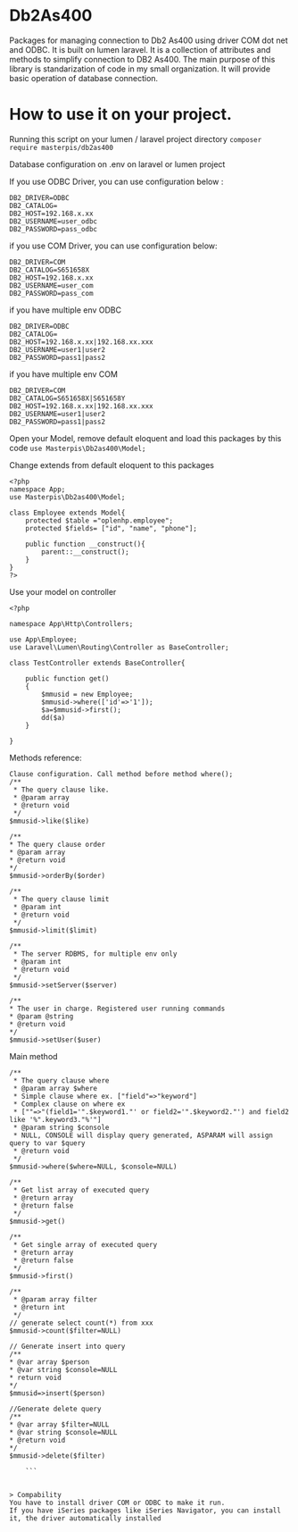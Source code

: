 # Db2As400
Packages for managing connection to Db2 As400 using driver COM dot net and ODBC. It is built on lumen laravel.
It is a collection of attributes and methods to simplify connection to DB2 As400. The main purpose of this library is standarization of code in my small organization. It will provide basic operation of database connection.

# How to use it on your project.
Running this script on your lumen / laravel project directory
```composer require masterpis/db2as400```

Database configuration on .env on laravel or lumen project

If you use ODBC Driver, you can use configuration below :
```
DB2_DRIVER=ODBC
DB2_CATALOG=
DB2_HOST=192.168.x.xx
DB2_USERNAME=user_odbc
DB2_PASSWORD=pass_odbc
```
if you use COM Driver, you can use configuration below:
```
DB2_DRIVER=COM
DB2_CATALOG=S651658X
DB2_HOST=192.168.x.xx
DB2_USERNAME=user_com
DB2_PASSWORD=pass_com
```

if you have multiple env ODBC
```
DB2_DRIVER=ODBC
DB2_CATALOG=
DB2_HOST=192.168.x.xx|192.168.xx.xxx
DB2_USERNAME=user1|user2
DB2_PASSWORD=pass1|pass2
```
if you have multiple env COM
```
DB2_DRIVER=COM
DB2_CATALOG=S651658X|S651658Y
DB2_HOST=192.168.x.xx|192.168.xx.xxx
DB2_USERNAME=user1|user2
DB2_PASSWORD=pass1|pass2
```

Open your Model, remove default eloquent and load this packages by this code
```use Masterpis\Db2as400\Model;```

Change extends from default eloquent to this packages
```
<?php 
namespace App;
use Masterpis\Db2as400\Model;

class Employee extends Model{
    protected $table ="oplenhp.employee";
    protected $fields= ["id", "name", "phone"];
    
    public function __construct(){
        parent::__construct();
    }                        
}
?>
```

Use your model on controller
```
<?php 

namespace App\Http\Controllers;

use App\Employee;
use Laravel\Lumen\Routing\Controller as BaseController;

class TestController extends BaseController{

    public function get()
    {
        $mmusid = new Employee;
        $mmusid->where(['id'=>'1']);
        $a=$mmusid->first();
        dd($a)
    }

}
```
Methods reference:
```
Clause configuration. Call method before method where();
/**
 * The query clause like.
 * @param array
 * @return void 
 */
$mmusid->like($like) 

/**
* The query clause order
* @param array
* @return void
*/
$mmusid->orderBy($order)

/**
 * The query clause limit
 * @param int
 * @return void
 */
$mmusid->limit($limit)

/**
 * The server RDBMS, for multiple env only
 * @param int
 * @return void
 */
$mmusid->setServer($server)

/**
* The user in charge. Registered user running commands
* @param @string
* @return void
*/
$mmusid->setUser($user)

```
Main method
```
/**
 * The query clause where
 * @param array $where
 * Simple clause where ex. ["field"=>"keyword"]
 * Complex clause on where ex 
 * [""=>"(field1='".$keyword1."' or field2='".$keyword2."') and field2 like '%".keyword3."%'"]
 * @param string $console
 * NULL, CONSOLE will display query generated, ASPARAM will assign query to var $query
 * @return void 
 */
$mmusid->where($where=NULL, $console=NULL)

/**
 * Get list array of executed query 
 * @return array
 * @return false
 */
$mmusid->get()

/**
 * Get single array of executed query 
 * @return array
 * @return false
 */
$mmusid->first()

/**
 * @param array filter
 * @return int 
 */
// generate select count(*) from xxx
$mmusid->count($filter=NULL)

// Generate insert into query
/**
* @var array $person
* @var string $console=NULL
* return void 
*/
$mmusid=>insert($person)

//Generate delete query
/**
* @var array $filter=NULL
* @var string $console=NULL
* @return void
*/
$mmusid->delete($filter) 

    ```
    
    
> Compability
You have to install driver COM or ODBC to make it run.
If you have iSeries packages like iSeries Navigator, you can install it, the driver automatically installed
